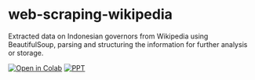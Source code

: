# web-scraping-wikipedia
Extracted data on Indonesian governors from Wikipedia using BeautifulSoup, parsing and structuring the information for further analysis or storage.

[![Open in Colab](https://colab.research.google.com/assets/colab-badge.svg)](https://colab.research.google.com/drive/12rfYeCEZj6TlCpPiOTYY9AC54NRHYBm8?usp=sharing)
[![PPT](https://img.shields.io/badge/View-PPT-green?logo=google-drive)](https://www.canva.com/design/DAGg7a3DM6E/bnFoGE9OHa6uhTUgABMyOg/edit?utm_content=DAGg7a3DM6E&utm_campaign=designshare&utm_medium=link2&utm_source=sharebutton)
